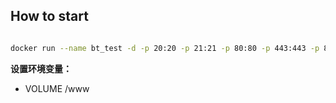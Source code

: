 ## How to start


```bash

docker run --name bt_test -d -p 20:20 -p 21:21 -p 80:80 -p 443:443 -p 888:888 -p 8888:8888 wojiushixiaobai/bt:test

```

**设置环境变量：**

- VOLUME /www
